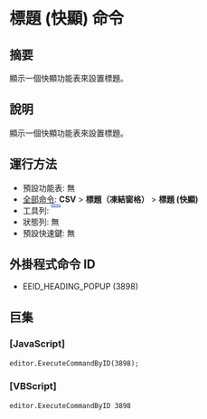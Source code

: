 # 標題 (快顯) 命令

## 摘要

顯示一個快顯功能表來設置標題。

## 說明

顯示一個快顯功能表來設置標題。

## 運行方法

- 預設功能表: 無
- [全部命令](../tools/all_commands): **CSV** \> **標題（凍結窗格）** \> **標題 (快顯)**
- 工具列: ![](../../images/heading.png)
- 狀態列: 無
- 預設快速鍵: 無

## 外掛程式命令 ID

- EEID\_HEADING\_POPUP (3898)

## 巨集

### \[JavaScript\]

```
editor.ExecuteCommandByID(3898);
```

### \[VBScript\]

```
editor.ExecuteCommandByID 3898
```

